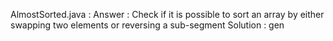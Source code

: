 AlmostSorted.java : 
	Answer : Check if it is possible to sort an array by either swapping two elements or reversing a sub-segment
	Solution : gen



